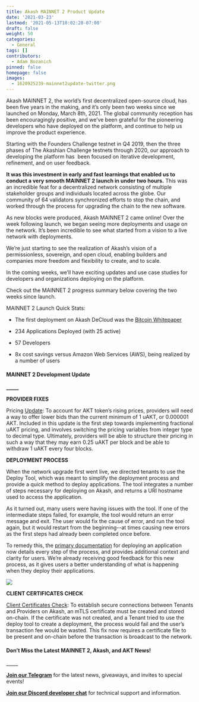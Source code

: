 ```yaml
---
title: Akash MAINNET 2 Product Update
date: '2021-03-23'
lastmod: '2021-05-13T10:02:28-07:00'
draft: false
weight: 50
categories:
  - General
tags: []
contributors:
  - Adam Bozanich
pinned: false
homepage: false
images:
  - 1620925239-mainnet2update-twitter.png
---
```

  
Akash MAINNET 2, the world’s first decentralized open-source cloud, has been five years in the making, and it’s only been two weeks since we launched on Monday, March 8th, 2021. The global community reception has been encouragingly positive, and we’ve been grateful for the pioneering developers who have deployed on the platform, and continue to help us improve the product experience.  

Starting with the Founders Challenge testnet in Q4 2019, then the three phases of The Akashian Challenge testnets through 2020, our approach to developing the platform has  been focused on iterative development, refinement, and on user feedback.  

**It was this investment in early and fast learnings that enabled us to conduct a very smooth MAINNET 2 launch in under two hours.** This was an incredible feat for a decentralized network consisting of multiple stakeholder groups and individuals located across the globe. Our community of 64 validators synchronized efforts to stop the chain, and worked through the process for upgrading the chain to the new software.    

As new blocks were produced, Akash MAINNET 2 came online! Over the week following launch, we began seeing more deployments and usage on the network. It’s been incredible to see what started from a vision to a live network with deployments.  

We’re just starting to see the realization of Akash’s vision of a permissionless, sovereign, and open cloud, enabling builders and companies more freedom and flexibility to create, and to scale.   

In the coming weeks, we’ll have exciting updates and use case studies for developers and organizations deploying on the platform.  

Check out the MAINNET 2 progress summary below covering the two weeks since launch.  

MAINNET 2 Launch Quick Stats:

*   The first deployment on Akash DeCloud was the [Bitcoin Whitepaper](http://7nd4hr8cepabrdvaldd1r4uf04.ingress.sjc1p0.mainnet.akashian.io/)
    
*   234 Applications Deployed (with 25 active)
    
*   57 Developers 
    
*   8x cost savings versus Amazon Web Services (AWS), being realized by a number of users
    

#### **MAINNET 2 Development Update**  
**\_\_\_\_\_**

  
**PROVIDER FIXES**

Pricing [Update](https://github.com/ovrclk/akash/pull/1173): To account for AKT token’s rising prices, providers will need a way to offer lower bids than the current minimum of 1 uAKT, or 0.000001 AKT. Included in this update is the first step towards implementing fractional uAKT pricing, and involves switching the pricing variables from integer type to decimal type. Ultimately, providers will be able to structure their pricing in such a way that they may earn 0.25 uAKT per block and be able to withdraw 1 uAKT every four blocks. 

  
**DEPLOYMENT PROCESS**

When the network upgrade first went live, we directed tenants to use the Deploy Tool, which was meant to simplify the deployment process and provide a quick method to deploy applications. The tool integrates a number of steps necessary for deploying on Akash, and returns a URI hostname used to access the application.  

As it turned out, many users were having issues with the tool. If one of the intermediate steps failed, for example, the tool would return an error message and exit. The user would fix the cause of error, and run the tool again, but it would restart from the beginning--at times causing new errors as the first steps had already been completed once before.   

To remedy this, the [primary documentation](https://docs.akash.network/guides/deploy) for deploying an application now details every step of the process, and provides additional context and clarity for users. We’re already receiving good feedback for this new process, as it gives users a better understanding of what is happening when they deploy their applications.  

![](https://www.datocms-assets.com/45776/1620925200-n1tzov9msniedx0-wv-4opunrhmdgcfbbuunzdekzftogbinlimot0oaw2l5wdlg9kd3edpnmaj3ml7o8mi8kgaiagpncwvg1zy3uv0mwizjffuyr2q1hqhx3rco9cigssohnfs.png)

  
**CLIENT CERTIFICATES CHECK**

[Client Certificates Check](https://github.com/ovrclk/akash/pull/1169): To establish secure connections between Tenants and Providers on Akash, an mTLS certificate must be created and stored on-chain. If the certificate was not created, and a Tenant tried to use the deploy tool to create a deployment, the process would fail and the user’s transaction fee would be wasted. This fix now requires a certificate file to be present and on-chain before the transaction is broadcast to the network.

#### **Don’t Miss the Latest MAINNET 2, Akash, and AKT News!**  
\_\_\_\_\_

[**Join our Telegram**](https://t.me/AkashNW) for the latest news, giveaways, and invites to special events!  

[**Join our Discord developer chat**](https://discord.com/invite/DxftX67) for technical support and information.